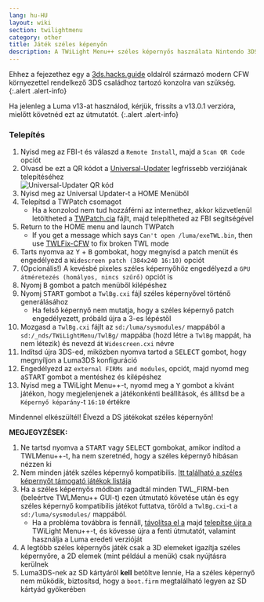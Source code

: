 ```yaml
---
lang: hu-HU
layout: wiki
section: twilightmenu
category: other
title: Játék széles képenyőn
description: A TWiLight Menu++ széles képernyős használata Nintendo 3DS-en
---
```


Ehhez a fejezethez egy a [3ds.hacks.guide](https://3ds.hacks.guide) oldalról származó modern CFW környezettel rendelkező 3DS családhoz tartozó konzolra van szükség.
{:.alert .alert-info}

Ha jelenleg a Luma v13-at használod, kérjük, frissíts a v13.0.1 verzióra, mielőtt követnéd ezt az útmutatót.
{:.alert .alert-info}

### Telepítés
1. Nyisd meg az FBI-t és válaszd a `Remote Install`, majd a `Scan QR Code` opciót
1. Olvasd be ezt a QR kódot a [Universal-Updater](https://github.com/Universal-Team/Universal-Updater) legfrissebb verziójának telepítéséhez<br> ![Universal-Updater QR kód](https://db.universal-team.net/assets/images/qr/universal-updater-cia.png)
1. Nyisd meg az Universal Updater-t a HOME Menüből
1. Telepítsd a TWPatch csomagot
   - Ha a konzolod nem tud hozzáférni az internethez, akkor közvetlenül letöltheted a [TWPatch.cia](https://gbatemp.net/download/twpatch.37400/version/38832/download?file=302085) fájlt, majd telepítheted az FBI segítségével
1. Return to the HOME menu and launch TWPatch
   - If you get a message which says `Can't open /luma/exeTWL.bin`, then use [TWLFix-CFW](https://github.com/MechanicalDragon0687/TWLFix-CFW/releases/) to fix broken TWL mode
1. Tarts nyomva az <kbd class="face">Y</kbd> + <kbd class="face">B</kbd> gombokat, hogy megnyisd a patch menüt és engedélyezd a `Widescreen patch (384x240 16:10)` opciót
1. (Opcionális!) A kevésbé pixeles széles képernyőhöz engedélyezd a `GPU átméretezés (homályos, nincs szűrő)` opciót is
1. Nyomj <kbd class="face">B</kbd> gombot a patch menüből kilépéshez
1. Nyomj <kbd>START</kbd> gombot a `TwlBg.cxi` fájl széles képernyővel történő generálásához
   - Ha felső képernyő nem mutatja, hogy a széles képernyő patch engedélyezett, próbáld újra a 3-es lépéstől
1. Mozgasd a `TwlBg.cxi` fájlt az `sd:/luma/sysmodules/` mappából a `sd:/_nds/TWiLightMenu/TwlBg/` mappába (hozd létre a `TwlBg` mappát, ha nem létezik) és nevezd át `Widescreen.cxi` névre
1. Indítsd újra 3DS-ed, miközben nyomva tartod a <kbd>SELECT</kbd> gombot, hogy megnyíljon a Luma3DS konfiguráció
1. Engedélyezd az `external FIRMs and modules`, opciót, majd nyomd meg a<kbd>START</kbd> gombot a mentéshez és kilépéshez
1. Nyisd meg a TWiLight Menu++-t, nyomd meg a <kbd class="face">Y</kbd> gombot a kívánt játékon, hogy megjelenjenek a játékonkénti beállítások, és állítsd be a `Képernyő képarány`-t `16:10` értékre

Mindennel elkészültél! Élvezd a DS játékokat széles képernyőn!

**MEGJEGYZÉSEK:**
1. Ne tartsd nyomva a <kbd>START</kbd> vagy <kbd>SELECT</kbd> gombokat, amikor indítod a TWLMenu++-t, ha nem szeretnéd, hogy a széles képernyő hibásan nézzen ki
1. Nem minden játék széles képernyő kompatibilis. [Itt található a széles képernyőt támogató játékok listája](https://github.com/DS-Homebrew/TWiLightMenu/blob/master/7zfile/3DS%20-%20CFW%20users/Games%20supported%20with%20widescreen.txt)
1. Ha a széles képernyős módban ragadtál minden TWL_FIRM-ben (beleértve TWLMenu++ GUI-t) ezen útmutató követése után és egy széles képernyő kompatibilis játékot futtatva, töröld a `TwlBg.cxi`-t a `sd:/luma/sysmodules/` mappából.
   - Ha a probléma továbbra is fennáll, [távolítsa el a](https://wiki.ds-homebrew.com/twilightmenu/uninstalling-3ds) majd [telepítse újra a](https://wiki.ds-homebrew.com/twilightmenu/installing-3ds) TWiLight Menu++-t, és kövesse újra a fenti útmutatót, valamint használja a Luma eredeti verzióját
1. A legtöbb széles képernyős játék csak a 3D elemeket igazítja széles képernyőre, a 2D elemek (mint például a menük) csak nyújtásra kerülnek
1. Luma3DS-nek az SD kártyáról **kell** betöltve lennie, Ha a széles képernyő nem működik, biztosítsd, hogy a `boot.firm` megtalálható legyen az SD kártyád gyökerében
